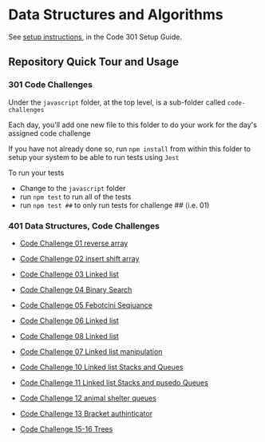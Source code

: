 # Data Structures and Algorithms

See [setup instructions](https://codefellows.github.io/setup-guide/code-301/2-code-challenges), in the Code 301 Setup Guide.

## Repository Quick Tour and Usage

### 301 Code Challenges

Under the `javascript` folder, at the top level, is a sub-folder called `code-challenges`

Each day, you'll add one new file to this folder to do your work for the day's assigned code challenge

If you have not already done so, run `npm install` from within this folder to setup your system to be able to run tests using `Jest`

To run your tests

- Change to the `javascript` folder
- run `npm test` to run all of the tests
- run `npm test ##` to only run tests for challenge ## (i.e. 01)

### 401 Data Structures, Code Challenges

- [Code Challenge 01 reverse array](./javascript/code-challenges/codeChallange1/readme.md)
- [Code Challenge 02 insert shift array](./javascript/code-challenges/codeChallange2/readme.md)
- [Code Challenge 03 Linked list](./javascript/code-challenges/codeChallenge3/readme.md)
- [Code Challenge 04 Binary Search](./javascript/code-challenges/codeChallenge4/readme.md)
- [Code Challenge 05 Febotcini Seqiuance](./javascript/code-challenges/codeChallange5/readme.md)

- [Code Challenge 06 Linked list](./javascript/code-challenges/codeChallenge6//read.md)
- [Code Challenge 08 Linked list](./javascript/code-challenges/codeChallange8/readme.md)

- [Code Challenge 07 Linked list manipulation](./javascript/code-challenges/codeChallenge6/read.md)
- [Code Challenge 10 Linked list Stacks and Queues](./javascript/code-challenges/codeChallange10/readme.md)
- [Code Challenge 11 Linked list Stacks and  pusedo Queues](./javascript/code-challenges/codechallange11/readme.md)
- [Code Challenge 12 animal shelter queues](./javascript/code-challenges/codeChallange12/readme.md)
- [Code Challenge 13 Bracket authinticator](./javascript/code-challenges/codeChallange13/readme.md)
- [Code Challenge 15-16 Trees](./javascript/code-challenges/codeChallange14/readme.md)



